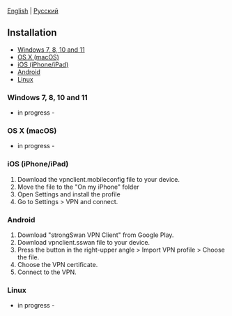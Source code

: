 [English](README.md) | [Русский](README-ru.md)
## Installation

* [Windows 7, 8, 10 and 11](#windows-7-8-10-and-11)
* [OS X (macOS)](#os-x-macos)
* [iOS (iPhone/iPad)](#ios-iphoneipad)
* [Android](#android)
* [Linux](#linux)

### Windows 7, 8, 10 and 11
- in progress - 

### OS X (macOS)
- in progress - 

### iOS (iPhone/iPad)
1. Download the vpnclient.mobileconfig file to your device.
2. Move the file to the "On my iPhone" folder
3. Open Settings and install the profile
4. Go to Settings > VPN and connect.

### Android
1. Download "strongSwan VPN Client" from Google Play.
2. Download vpnclient.sswan file to your device.
3. Press the button in the right-upper angle > Import VPN profile > Choose the file.
4. Choose the VPN certificate. 
5. Connect to the VPN.

### Linux
- in progress - 
